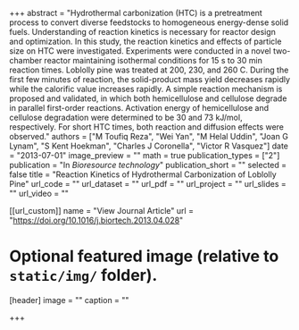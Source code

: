 +++
abstract = "Hydrothermal carbonization (HTC) is a pretreatment process to convert diverse feedstocks to homogeneous energy-dense solid fuels. Understanding of reaction kinetics is necessary for reactor design and optimization. In this study, the reaction kinetics and effects of particle size on HTC were investigated. Experiments were conducted in a novel two-chamber reactor maintaining isothermal conditions for 15 s to 30 min reaction times. Loblolly pine was treated at 200, 230, and 260 C. During the first few minutes of reaction, the solid-product mass yield decreases rapidly while the calorific value increases rapidly. A simple reaction mechanism is proposed and validated, in which both hemicellulose and cellulose degrade in parallel first-order reactions. Activation energy of hemicellulose and cellulose degradation were determined to be 30 and 73 kJ/mol, respectively. For short HTC times, both reaction and diffusion effects were observed."
authors = ["M Toufiq Reza", "Wei Yan", "M Helal Uddin", "Joan G Lynam", "S Kent Hoekman", "Charles J Coronella", "Victor R Vasquez"]
date = "2013-07-01"
image_preview = ""
math = true
publication_types = ["2"]
publication = "In *Bioresource technology*"
publication_short = ""
selected = false
title = "Reaction Kinetics of Hydrothermal Carbonization of Loblolly Pine"
url_code = ""
url_dataset = ""
url_pdf = ""
url_project = ""
url_slides = ""
url_video = ""

[[url_custom]]
name = "View Journal Article"
url = "https://doi.org/10.1016/j.biortech.2013.04.028"

# Optional featured image (relative to `static/img/` folder).
[header]
image = ""
caption = ""

+++

